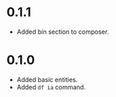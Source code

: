 # 0.1.1

- Added bin section to composer.

# 0.1.0

- Added basic entities.
- Added `df ia` command.